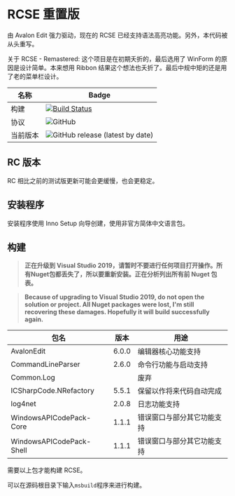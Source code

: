 # RCSE 重置版

由 Avalon Edit 强力驱动，现在的 RCSE 已经支持语法高亮功能。另外，本代码被从头重写。

关于 RCSE - Remastered: 这个项目是在初期夭折的，最后选用了 WinForm 的原因是设计简单。本来想用 Ribbon 结果这个想法也夭折了。最后中规中矩的还是用了老的菜单栏设计。

| 名称     | Badge                                                        |
| -------- | ------------------------------------------------------------ |
| 构建     | [![Build Status](https://endermanmc.visualstudio.com/RCSEReloaded-CI/_apis/build/status/RelaperCrystal.RCSE-Reloaded?branchName=master)](https://endermanmc.visualstudio.com/RCSEReloaded-CI/_build/latest?definitionId=6&branchName=master) |
| 协议     | ![GitHub](https://img.shields.io/github/license/RelaperCrystal/RCSE-Reloaded) |
| 当前版本 | ![GitHub release (latest by date)](https://img.shields.io/github/v/release/RelaperCrystal/RCSE-Reloaded) |

## RC 版本

RC 相比之前的测试版更新可能会更缓慢，也会更稳定。

## 安装程序

安装程序使用 Inno Setup 向导创建，使用非官方简体中文语言包。

## 构建

> **正在升级到 Visual Studio 2019，请暂时不要进行任何项目打开操作。所有Nuget包都丢失了，所以要重新安装。正在分析列出所有前 Nuget 包表。**

> **Because of upgrading to Visual Studio 2019, do not open the solution or project. All Nuget packages were lost, I'm still recovering these damages. Hopefully it will build successfully again.**

| 包名                     | 版本  | 用途                       |
| ------------------------ | ----- | -------------------------- |
| AvalonEdit               | 6.0.0 | 编辑器核心功能支持         |
| CommandLineParser        | 2.6.0 | 命令行功能与启动支持       |
| Common.Log               |       | 废弃                       |
| ICSharpCode.NRefactory   | 5.5.1 | 保留以作将来代码自动完成   |
| log4net                  | 2.0.8 | 日志功能支持               |
| WindowsAPICodePack-Core  | 1.1.1 | 错误窗口与部分其它功能支持 |
| WindowsAPICodePack-Shell | 1.1.1 | 错误窗口与部分其它功能支持 |

需要以上包才能构建 RCSE。

可以在源码根目录下输入`msbuild`程序来进行构建。